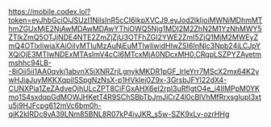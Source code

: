 https://mobile.codex.lol?token=eyJhbGciOiJSUzI1NiIsInR5cCI6IkpXVCJ9.eyJod2lkIjoiMWNiMDhmMThmZGUxMjE2NjAwMDAwMDAwYThiOWQ5Njg1MDI2M2ZhN2M1YzNhMWY5ZTlkZmQ5OTJjNDE4NTE2ZmZjZjU3OTFhZGI2YWE2ZmI5ZjQ1MjM2MWEyZmQ4OTIxIiwiaXAiOiIyMTIuMzAuNjEuMTIwIiwidHlwZSI6InNlc3Npb24iLCJpYXQiOjE3MTIwNDExMTAsImV4cCI6MTcxMjA0NDcxMH0.CRqpLSZPYZAyetmmshhc94LB--8iOii5ii1AA0qvkj1abvnX5iXNRZrjLgnykMKDR1pGF_lrleYrr7MScX2mx64K2ywHJiaJuyMKKXqpiISSpgNzNsX-p1HVklej0Z9x-3GrsbJFYl22dX4-CUNXPia1ZeZAdveOjhULcZPT8CiFGxAHX6eI2rpl3uRflgtO4e_i4IIMPpM0YKmo1S4sxdqpGdMOWJHKetT4R9SChSBbTbJmJiCrZ4l0cBlVhMfRrxsgIupI3xtu5j9HJFcpg612mVc6bm0h-qiK2kIRDc8vA39LNm85BNL8R07kP4ivJKR_s5w-SZK9xLv-ozrHHg
